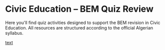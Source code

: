 # Civic Education – BEM Quiz Review

Here you'll find quiz activities designed to support the BEM revision in Civic Education. All resources are structured according to the official Algerian syllabus.

[text](../../../Bureau/quiz_educ/QUIZEDUC.HTML)